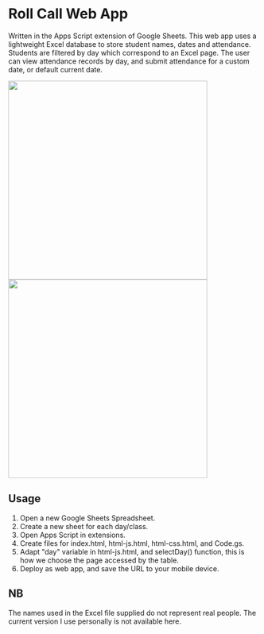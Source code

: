 # Roll Call Web App

Written in the Apps Script extension of Google Sheets. This web app uses a lightweight Excel database to store student names, dates and attendance.
Students are filtered by day which correspond to an Excel page. The user can view attendance records by day, and submit attendance for a custom date, or default current date.

<img src="https://github.com/SapporoAlex/Roll-Call-Web-App/rollcall.jpg" width="400px" height="auto">
<img src="https://github.com/SapporoAlex/Roll-Call-Web-App/records.jpg" width="400px" height="auto">

## Usage

1. Open a new Google Sheets Spreadsheet.
2. Create a new sheet for each day/class.
3. Open Apps Script in extensions.
4. Create files for index.html, html-js.html, html-css.html, and Code.gs.
5. Adapt "day" variable in html-js.html, and selectDay() function, this is how we choose the page accessed by the table.
6. Deploy as web app, and save the URL to your mobile device.

## NB

The names used in the Excel file supplied do not represent real people. The current version I use personally is not available here.
